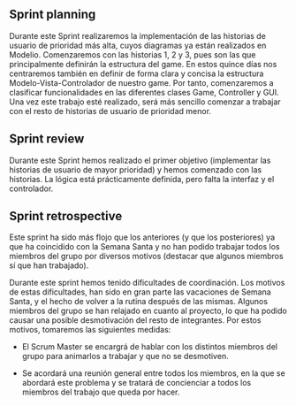 ## Sprint planning

Durante este Sprint realizaremos la implementación de las historias de usuario de prioridad más alta, cuyos diagramas ya están realizados en Modelio. Comenzaremos con las historias 1, 2 y 3, pues son las que principalmente definirán la estructura del game.
En estos quince días nos centraremos también en definir de forma clara y concisa la estructura Modelo-Vista-Controlador de nuestro game. Por tanto, comenzaremos a clasificar funcionalidades en las diferentes clases Game, Controller y GUI.  
Una vez este trabajo esté realizado, será más sencillo comenzar a trabajar con el resto de historias de usuario de prioridad menor.

## Sprint review

Durante este Sprint hemos realizado el primer objetivo (implementar las historias de usuario de mayor prioridad) y hemos comenzado con las historias. La lógica está prácticamente definida, pero falta la interfaz y el controlador.

## Sprint retrospective

Este sprint ha sido más flojo que los anteriores (y que los posteriores) ya que ha coincidido con la Semana Santa y no han podido trabajar todos los miembros del grupo por diversos motivos (destacar que algunos miembros sí que han trabajado).

Durante este sprint hemos tenido dificultades de coordinación. Los motivos de estas dificultades, han sido en gran parte las vacaciones de Semana Santa, y el hecho de volver a la rutina después de las mismas. Algunos miembros del grupo se han relajado en cuanto al proyecto, lo que ha podido causar una posible desmotivación del resto de integrantes. Por estos motivos, tomaremos las siguientes medidas:

- El Scrum Master se encargrá de hablar con los distintos miembros del grupo para animarlos a trabajar y que no se desmotiven.

- Se acordará una reunión general entre todos los miembros, en la que se abordará este problema y se tratará de concienciar a todos los miembros del trabajo que queda por hacer.
